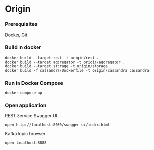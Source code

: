 # Origin

### Prerequisites
Docker, Git

### Build in docker
```
docker build --target rest -t origin/rest .
docker build --target aggregator -t origin/aggregator .
docker build --target storage -t origin/storage .
docker build -f cassandra/Dockerfile -t origin/cassandra cassandra
```

### Run in Docker Compose
```
docker-compose up 
```

### Open application
REST Service Swagger UI
```
open http://localhost:8080/swagger-ui/index.html
```

Kafka topic browser
```
open localhost:8888
```